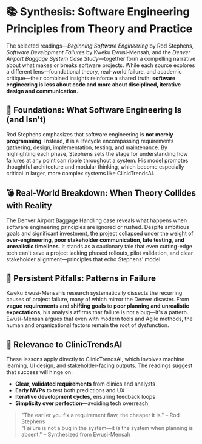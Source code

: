 # 📚 Synthesis: Software Engineering Principles from Theory and Practice

The selected readings—*Beginning Software Engineering* by Rod Stephens, *Software Development Failures* by Kweku Ewusi-Mensah, and the *Denver Airport Baggage System Case Study*—together form a compelling narrative about what makes or breaks software projects. While each source explores a different lens—foundational theory, real-world failure, and academic critique—their combined insights reinforce a shared truth: **software engineering is less about code and more about disciplined, iterative design and communication.**

## 🧱 Foundations: What Software Engineering Is (and Isn't)

Rod Stephens emphasizes that software engineering is **not merely programming**. Instead, it is a lifecycle encompassing requirements gathering, design, implementation, testing, and maintenance. By highlighting each phase, Stephens sets the stage for understanding how failures at any point can ripple throughout a system. His model promotes thoughtful architecture and modular thinking, which become especially critical in larger, more complex systems like ClinicTrendsAI.

## 💣 Real-World Breakdown: When Theory Collides with Reality

The Denver Airport Baggage Handling case reveals what happens when software engineering principles are ignored or rushed. Despite ambitious goals and significant investment, the project collapsed under the weight of **over-engineering, poor stakeholder communication, late testing, and unrealistic timelines**. It stands as a cautionary tale that even cutting-edge tech can't save a project lacking phased rollouts, pilot validation, and clear stakeholder alignment—principles that echo Stephens' model.

## 🔁 Persistent Pitfalls: Patterns in Failure

Kweku Ewusi-Mensah’s research systematically dissects the recurring causes of project failure, many of which mirror the Denver disaster. From **vague requirements** and **shifting goals** to **poor planning and unrealistic expectations**, his analysis affirms that failure is not a bug—it's a pattern. Ewusi-Mensah argues that even with modern tools and Agile methods, the human and organizational factors remain the root of dysfunction.

## 🔬 Relevance to ClinicTrendsAI

These lessons apply directly to ClinicTrendsAI, which involves machine learning, UI design, and stakeholder-facing outputs. The readings suggest that success will hinge on:

- **Clear, validated requirements** from clinics and analysts
- **Early MVPs** to test both predictions and UX
- **Iterative development cycles**, ensuring feedback loops
- **Simplicity over perfection**—avoiding tech overreach

> "The earlier you fix a requirement flaw, the cheaper it is." – Rod Stephens  
> "Failure is not a bug in the system—it *is* the system when planning is absent." – Synthesized from Ewusi-Mensah
